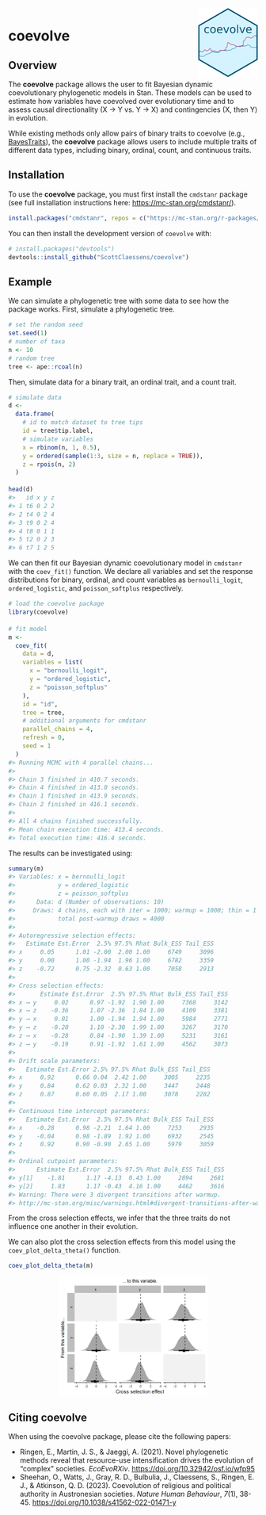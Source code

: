 
<!-- README.md is generated from README.Rmd. Please edit that file -->

<img src="man/figures/logo.png" align="right" height="139" alt="" />

# coevolve

<!-- badges: start -->
<!-- badges: end -->

## Overview

The **coevolve** package allows the user to fit Bayesian dynamic
coevolutionary phylogenetic models in Stan. These models can be used to
estimate how variables have coevolved over evolutionary time and to
assess causal directionality (X → Y vs. Y → X) and contingencies (X,
then Y) in evolution.

While existing methods only allow pairs of binary traits to coevolve
(e.g.,
[BayesTraits](https://www.evolution.reading.ac.uk/BayesTraitsV4.1.2/BayesTraitsV4.1.2.html)),
the **coevolve** package allows users to include multiple traits of
different data types, including binary, ordinal, count, and continuous
traits.

## Installation

To use the **coevolve** package, you must first install the `cmdstanr`
package (see full installation instructions here:
<https://mc-stan.org/cmdstanr/>).

``` r
install.packages("cmdstanr", repos = c("https://mc-stan.org/r-packages/", getOption("repos")))
```

You can then install the development version of `coevolve` with:

``` r
# install.packages("devtools")
devtools::install_github("ScottClaessens/coevolve")
```

## Example

We can simulate a phylogenetic tree with some data to see how the
package works. First, simulate a phylogenetic tree.

``` r
# set the random seed
set.seed(1)
# number of taxa
n <- 10
# random tree
tree <- ape::rcoal(n)
```

Then, simulate data for a binary trait, an ordinal trait, and a count
trait.

``` r
# simulate data
d <- 
  data.frame(
    # id to match dataset to tree tips
    id = tree$tip.label,
    # simulate variables
    x = rbinom(n, 1, 0.5),
    y = ordered(sample(1:3, size = n, replace = TRUE)),
    z = rpois(n, 2)
  )

head(d)
#>   id x y z
#> 1 t6 0 2 2
#> 2 t4 0 2 4
#> 3 t9 0 2 4
#> 4 t8 0 1 1
#> 5 t2 0 2 3
#> 6 t7 1 2 5
```

We can then fit our Bayesian dynamic coevolutionary model in `cmdstanr`
with the `coev_fit()` function. We declare all variables and set the
response distributions for binary, ordinal, and count variables as
`bernoulli_logit`, `ordered_logistic`, and `poisson_softplus`
respectively.

``` r
# load the coevolve package
library(coevolve)

# fit model
m <-
  coev_fit(
    data = d,
    variables = list(
      x = "bernoulli_logit",
      y = "ordered_logistic",
      z = "poisson_softplus"
    ),
    id = "id",
    tree = tree,
    # additional arguments for cmdstanr
    parallel_chains = 4,
    refresh = 0,
    seed = 1
  )
#> Running MCMC with 4 parallel chains...
#> 
#> Chain 3 finished in 410.7 seconds.
#> Chain 4 finished in 413.0 seconds.
#> Chain 1 finished in 413.9 seconds.
#> Chain 2 finished in 416.1 seconds.
#> 
#> All 4 chains finished successfully.
#> Mean chain execution time: 413.4 seconds.
#> Total execution time: 416.4 seconds.
```

The results can be investigated using:

``` r
summary(m)
#> Variables: x = bernoulli_logit 
#>            y = ordered_logistic 
#>            z = poisson_softplus 
#>      Data: d (Number of observations: 10)
#>     Draws: 4 chains, each with iter = 1000; warmup = 1000; thin = 1
#>            total post-warmup draws = 4000
#> 
#> Autoregressive selection effects:
#>   Estimate Est.Error  2.5% 97.5% Rhat Bulk_ESS Tail_ESS
#> x     0.05      1.01 -2.00  2.00 1.00     6749     3096
#> y     0.00      1.00 -1.94  1.96 1.00     6782     3359
#> z    -0.72      0.75 -2.32  0.63 1.00     7058     2913
#> 
#> Cross selection effects:
#>       Estimate Est.Error  2.5% 97.5% Rhat Bulk_ESS Tail_ESS
#> x ⟶ y     0.02      0.97 -1.92  1.90 1.00     7368     3142
#> x ⟶ z    -0.36      1.07 -2.36  1.84 1.00     4109     3381
#> y ⟶ x     0.01      1.00 -1.94  1.94 1.00     5984     2771
#> y ⟶ z    -0.20      1.10 -2.30  1.99 1.00     3267     3170
#> z ⟶ x    -0.28      0.84 -1.90  1.39 1.00     5231     3161
#> z ⟶ y    -0.19      0.91 -1.92  1.61 1.00     4562     3073
#> 
#> Drift scale parameters:
#>   Estimate Est.Error 2.5% 97.5% Rhat Bulk_ESS Tail_ESS
#> x     0.92      0.66 0.04  2.42 1.00     3005     2235
#> y     0.84      0.62 0.03  2.32 1.00     3447     2448
#> z     0.87      0.60 0.05  2.17 1.00     3078     2282
#> 
#> Continuous time intercept parameters:
#>   Estimate Est.Error  2.5% 97.5% Rhat Bulk_ESS Tail_ESS
#> x    -0.28      0.98 -2.21  1.64 1.00     7253     2935
#> y    -0.04      0.98 -1.89  1.92 1.00     6932     2545
#> z     0.92      0.90 -0.90  2.65 1.00     5979     3059
#> 
#> Ordinal cutpoint parameters:
#>      Estimate Est.Error  2.5% 97.5% Rhat Bulk_ESS Tail_ESS
#> y[1]    -1.81      1.17 -4.13  0.43 1.00     2894     2681
#> y[2]     1.83      1.17 -0.43  4.16 1.00     4462     3616
#> Warning: There were 3 divergent transitions after warmup.
#> http://mc-stan.org/misc/warnings.html#divergent-transitions-after-warmup
```

From the cross selection effects, we infer that the three traits do not
influence one another in their evolution.

We can also plot the cross selection effects from this model using the
`coev_plot_delta_theta()` function.

``` r
coev_plot_delta_theta(m)
```

<img src="man/figures/README-plot_cross-1.png" width="60%" style="display: block; margin: auto;" />

## Citing coevolve

When using the coevolve package, please cite the following papers:

- Ringen, E., Martin, J. S., & Jaeggi, A. (2021). Novel phylogenetic
  methods reveal that resource-use intensification drives the evolution
  of “complex” societies. *EcoEvoRXiv*.
  <https://doi.org/10.32942/osf.io/wfp95>
- Sheehan, O., Watts, J., Gray, R. D., Bulbulia, J., Claessens, S.,
  Ringen, E. J., & Atkinson, Q. D. (2023). Coevolution of religious and
  political authority in Austronesian societies. *Nature Human
  Behaviour*, *7*(1), 38-45.
  <https://doi.org/10.1038/s41562-022-01471-y>
